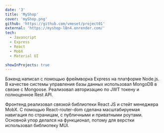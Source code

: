 ```yaml
---
date: '3'
title: 'MyShop'
cover: 'myShop.png'
github: 'https://github.com/vmeset/project01'
external: 'https://myshop-l8n4.onrender.com/'
tech:
  - Javascript
  - Express
  - React
  - MobX
  - Material UI

showInProjects: true
---
```


Бэкенд написал с помощью фреймворка Express на платформе Node.js.
В качестве системы управления базы данных использовал MongoDB в связке с Mongoose.
Реализовал авторизацию по JWT токену и полноценное Rest API.

Фронтенд реализовал связкой библиотеки React JS и стейт менеджера MobX.
С помощью React-router-dom сделана масштабируемая навигация по страницам, с публичными и приватными роутами.
Основной упор делался на функционал, потому для верстки использовал библиотеку MUI.